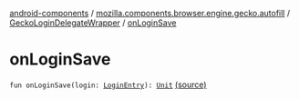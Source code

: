 [android-components](../../index.md) / [mozilla.components.browser.engine.gecko.autofill](../index.md) / [GeckoLoginDelegateWrapper](index.md) / [onLoginSave](./on-login-save.md)

# onLoginSave

`fun onLoginSave(login: `[`LoginEntry`](https://mozilla.github.io/geckoview/javadoc/mozilla-central/org/mozilla/geckoview/LoginStorage/LoginEntry.html)`): `[`Unit`](https://kotlinlang.org/api/latest/jvm/stdlib/kotlin/-unit/index.html) [(source)](https://github.com/mozilla-mobile/android-components/blob/master/components/browser/engine-gecko-beta/src/main/java/mozilla/components/browser/engine/gecko/autofill/GeckoLoginDelegateWrapper.kt#L18)